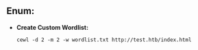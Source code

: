 ## Enum:
- **Create Custom Wordlist:** 
  ```
  cewl -d 2 -m 2 -w wordlist.txt http://test.htb/index.html
  ```
